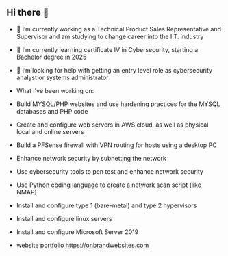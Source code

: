 ## Hi there 👋


- 🔭 I’m currently working as a Technical Product Sales Representative and Supervisor and am studying to change career into the I.T. industry
- 🌱 I’m currently learning certificate IV in Cybersecurity, starting a Bachelor degree in 2025
- 🤔 I’m looking for help with getting an entry level role as cybersecurity analyst or systems administrator

- What i've been working on:
- Build MYSQL/PHP websites and use hardening practices for the MYSQL databases and PHP code
- Create and configure web servers in AWS cloud, as well as physical local and online servers
- Build a PFSense firewall with VPN routing for hosts using a desktop PC
- Enhance network security by subnetting the network
- Use cybersecurity tools to pen test and enhance network security 
- Use Python coding language to create a network scan script (like NMAP)
- Install and configure type 1 (bare-metal) and type 2 hypervisors 
- Install and configure linux servers
- Install and configure Microsoft Server 2019

- website portfolio https://onbrandwebsites.com

